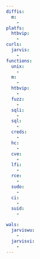 ```yaml
---
diffis:
  m:
    -
platfs:
  htbvip:
    -
curls:
  jarvis:
    -
functions:
  unix:
    -
  m:
    -
  htbvip:
    -
  fuzz:
    -
  sqli:
    -
  sql:
    -
  creds:
    -
  hc:
    -
  cve:
    -
  lfi:
    -
  rce:
    -
  sudo:
    -
  ci:
    -
  suid:
    -

wals:
  jarviswu:
    -
  jarvisvi:
    -
---
```

